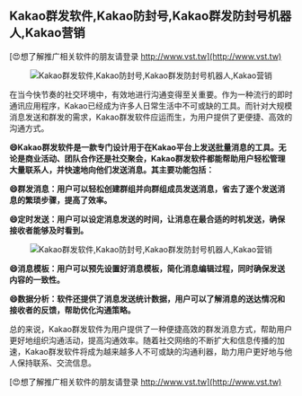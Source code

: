 ## **Kakao群发软件,Kakao防封号,Kakao群发防封号机器人,Kakao营销**

[😍想了解推广相关软件的朋友请登录 http://www.vst.tw](http://www.vst.tw)

 <center><img src="https://vst.tw/MP4/tuiguang/png/6.png" alt="Kakao群发软件,Kakao防封号,Kakao群发防封号机器人,Kakao营销"></center>

在当今快节奏的社交环境中，有效地进行沟通变得至关重要。作为一种流行的即时通讯应用程序，Kakao已经成为许多人日常生活中不可或缺的工具。而针对大规模消息发送和群发的需求，Kakao群发软件应运而生，为用户提供了更便捷、高效的沟通方式。

**😄Kakao群发软件是一款专门设计用于在Kakao平台上发送批量消息的工具。无论是商业活动、团队合作还是社交聚会，Kakao群发软件都能帮助用户轻松管理大量联系人，并快速地向他们发送消息。其主要功能包括：**

**😄群发消息：用户可以轻松创建群组并向群组成员发送消息，省去了逐个发送消息的繁琐步骤，提高了效率。**

**😄定时发送：用户可以设定消息发送的时间，让消息在最合适的时机发送，确保接收者能够及时看到。**

 <center><img src="https://vst.tw/MP4/tuiguang/png/8.png" alt="Kakao群发软件,Kakao防封号,Kakao群发防封号机器人,Kakao营销"></center>

**😄消息模板：用户可以预先设置好消息模板，简化消息编辑过程，同时确保发送内容的一致性。**

**😄数据分析：软件还提供了消息发送统计数据，用户可以了解消息的送达情况和接收者的反馈，帮助优化沟通策略。**

总的来说，Kakao群发软件为用户提供了一种便捷高效的群发消息方式，帮助用户更好地组织沟通活动，提高沟通效率。随着社交网络的不断扩大和信息传播的加速，Kakao群发软件将成为越来越多人不可或缺的沟通利器，助力用户更好地与他人保持联系、交流信息。

[😍想了解推广相关软件的朋友请登录 http://www.vst.tw](http://www.vst.tw)



